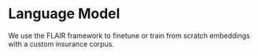 # Language Model

We use the FLAIR framework to finetune or train from scratch embeddings with a custom insurance corpus. 
